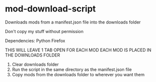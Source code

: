 # mod-download-script
Downloads mods from a manifest.json file into the downloads folder

Don't copy my stuff without permission

Dependencies:
Python
Firefox

THIS WILL LEAVE 1 TAB OPEN FOR EACH MOD
EACH MOD IS PLACED IN THE DOWNLOADS FOLDER

1. Clear downloads folder
2. Run the script in the same directory as the manifest.json file
3. Copy mods from the downloads folder to wherever you want them
